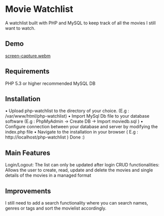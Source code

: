 # Movie Watchlist
A watchlist built with PHP and MySQL to keep track of all the movies I still want to watch.



## Demo
[screen-capture.webm](https://user-images.githubusercontent.com/102907651/191039397-8952f612-3275-49ac-9a7c-d4465d9eb875.webm)

## Requirements
PHP 5.3 or higher recommended
MySQL DB

## Installation
• Upload php-watchlist to the directory of your choice. (E.g : /var/www/html/php-watchlist)
• Import MySql Db file to your database software (E.g : PhpMyAdmin -> Create DB -> Import moviedb.sql )
• Configure connection between your database and server by modifying the index.php file
• Navigate to the installation in your browser ( E.g : http://localhost/php-watchlist )
Done :)

## Main Features
Login/Logout: The list can only be updated after login
CRUD functionalities: Allows the user to create, read, update and delete the movies and single details of the movies in a managed format

## Improvements
I still need to add a search functionality where you can search names, genres or tags and sort the movielist accordingly.
